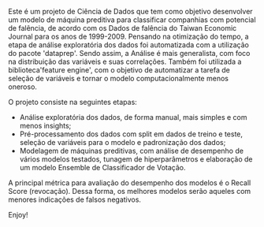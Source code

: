 Este é um projeto de Ciência de Dados que tem como objetivo desenvolver um modelo de máquina preditiva para classificar companhias
com potencial de falência, de acordo com os Dados de falência do Taiwan Economic Journal para os anos de 1999-2009.
Pensando na otimização do tempo, a etapa de análise exploratória dos dados foi automatizada com a utilização do pacote 'dataprep'.
Sendo assim, a Análise é mais generalista, com foco na distribuição das variáveis e suas correlações.
Também foi utilizada a biblioteca'feature engine', com o objetivo de automatizar a tarefa de seleção de variáveis e
tornar o modelo computacionalmente menos oneroso.

O projeto consiste na seguintes etapas:
  * Análise exploratória dos dados, de forma manual, mais simples e com menos insights;
  * Pré-processamento dos dados com split em dados de treino e teste, seleção de variáveis para o modelo e padronização dos dados;
  * Modelagem de máquinas preditivas, com análise de desempenho de vários modelos testados, tunagem de hiperparâmetros e elaboração
    de um modelo Ensemble de Classificador de Votação.

A principal métrica para avaliação do desempenho dos modelos é o Recall Score (revocação).
Dessa forma, os melhores modelos serão aqueles com menores indicações de falsos negativos.

Enjoy!
